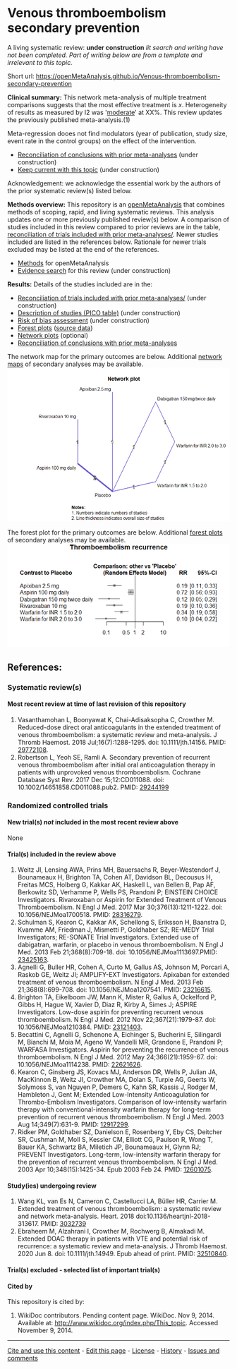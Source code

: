Venous thromboembolism secondary prevention
============================================
A living systematic review: **under construction** *lit search and writing have not been completed. Part of writing below are from a template and irrelevant to this topic.*

Short url: https://openMetaAnalysis.github.io/Venous-thromboembolism-secondary-prevention

**Clinical summary:** This network meta-analysis of multiple treatment comparisons suggests that the most effective treatment is *x*. Heterogeneity of results as measured by I2 was '[moderate](http://handbook-5-1.cochrane.org/chapter_9/9_5_2_identifying_and_measuring_heterogeneity.htm)' at XX%. This review updates the previously published meta-analysis.(1)

Meta-regression dooes not find modulators (year of publication, study size, event rate in the control groups) on the effect of the intervention.
* [Reconciliation of conclusions with prior meta-analyses](files/reconciliation-tables/Reconciliation%20of%20conclusions.pdf) (under construction)
* [Keep current with this topic](files/searching/Keep-up.md) (under construction)

Acknowledgement: we acknowledge the essential work by the authors of the prior systematic review(s) listed below.

**Methods overview:** This repository is an [openMetaAnalysis](https://openmetaanalysis.github.io/) that combines methods of scoping, rapid, and living systematic reviews.  This analysis updates one or more previously published review(s) below. A comparison of studies included in this review compared to prior reviews are in the table, [reconciliation of trials included with prior meta-analyses/](files/reconciliation-tables/Reconciliation%20of%20studies.pdf). Newer studies included are listed in the references below. Rationale for newer trials excluded may be listed at the end of the references. 
* [Methods](http://openmetaanalysis.github.io/methods.html) for openMetaAnalysis
* [Evidence search](files/searching/evidence-search.md) for this review (under construction)

**Results:** Details of the studies included are in the:
* [Reconciliation of trials included with prior meta-analyses/](files/reconciliation-tables/Reconciliation%20of%20studies.pdf) (under construction)
* [Description of studies (PICO table)](files/study-details/table-pico.pdf) (under construction)
* [Risk of bias assessment](files/study-details/table-bias.pdf) (under construction)
* [Forest plots](../master/files/forest-plots) ([source data](files/data))
* [Network plots](../master/files/network) (optional)
* [Reconciliation of conclusions with prior meta-analyses](files/reconciliation-tables/Reconciliation%20of%20conclusions.pdf)

The network map for the primary outcomes are below. Additional [network maps](files/network) of secondary analyses may be available. 
![Principle results](files/network/Outcome-Primary.png)

The forest plot for the primary outcomes are below. Additional [forest plots](files/forest-plots) of secondary analyses may be available. 
![Principle results](files/forest-plots/Outcome-Primary.png)

References:
----------------------------------

### Systematic review(s)
#### Most recent review at time of last revision of this repository
1. Vasanthamohan L, Boonyawat K, Chai-Adisaksopha C, Crowther M. Reduced-dose direct oral anticoagulants in the extended treatment of venous thromboembolism: a systematic review and meta-analysis. J Thromb Haemost. 2018 Jul;16(7):1288-1295.  doi: 10.1111/jth.14156. PMID: [29772108](http://pubmed.gov/29772108).
2. Robertson L, Yeoh SE, Ramli A. Secondary prevention of recurrent venous thromboembolism after initial oral anticoagulation therapy in patients with unprovoked venous thromboembolism. Cochrane Database Syst Rev. 2017 Dec 15;12:CD011088. doi: 10.1002/14651858.CD011088.pub2. PMID: [29244199](http://pubmed.gov/29244199)

### Randomized controlled trials
#### New trial(s) *not* included in the most recent review above
None

#### Trial(s) included in the review above
1. Weitz JI, Lensing AWA, Prins MH, Bauersachs R, Beyer-Westendorf J, Bounameaux H, Brighton TA, Cohen AT, Davidson BL, Decousus H, Freitas MCS, Holberg G, Kakkar AK, Haskell L, van Bellen B, Pap AF, Berkowitz SD, Verhamme P, Wells PS, Prandoni P; EINSTEIN CHOICE Investigators. Rivaroxaban or Aspirin for Extended Treatment of Venous Thromboembolism. N Engl J Med. 2017 Mar 30;376(13):1211-1222. doi: 10.1056/NEJMoa1700518. PMID: [28316279](http://pubmed.gov/28316279).
2. Schulman S, Kearon C, Kakkar AK, Schellong S, Eriksson H, Baanstra D, Kvamme AM, Friedman J, Mismetti P, Goldhaber SZ; RE-MEDY Trial Investigators; RE-SONATE Trial Investigators. Extended use of dabigatran, warfarin, or placebo in venous thromboembolism. N Engl J Med. 2013 Feb 21;368(8):709-18. doi: 10.1056/NEJMoa1113697.PMID: [23425163](http://pubmed.gov/23425163).
3. Agnelli G, Buller HR, Cohen A, Curto M, Gallus AS, Johnson M, Porcari A, Raskob GE, Weitz JI; AMPLIFY-EXT Investigators. Apixaban for extended treatment of venous thromboembolism. N Engl J Med. 2013 Feb 21;368(8):699-708. doi: 10.1056/NEJMoa1207541. PMID: [23216615](http://pubmed.gov/23216615).
4. Brighton TA, Eikelboom JW, Mann K, Mister R, Gallus A, Ockelford P, Gibbs H, Hague W, Xavier D, Diaz R, Kirby A, Simes J; ASPIRE Investigators. Low-dose aspirin for preventing recurrent venous thromboembolism. N Engl J Med. 2012 Nov 22;367(21):1979-87. doi: 10.1056/NEJMoa1210384. PMID: [23121403](http://pubmed.gov/23121403).
5. Becattini C, Agnelli G, Schenone A, Eichinger S, Bucherini E, Silingardi M, Bianchi M, Moia M, Ageno W, Vandelli MR, Grandone E, Prandoni P; WARFASA Investigators. Aspirin for preventing the recurrence of venous thromboembolism. N Engl J Med. 2012 May 24;366(21):1959-67. doi: 10.1056/NEJMoa1114238. PMID: [22621626](http://pubmed.gov/22621626).
6. Kearon C, Ginsberg JS, Kovacs MJ, Anderson DR, Wells P, Julian JA, MacKinnon B, Weitz JI, Crowther MA, Dolan S, Turpie AG, Geerts W, Solymoss S, van Nguyen P, Demers C, Kahn SR, Kassis J, Rodger M, Hambleton J, Gent M; Extended Low-Intensity Anticoagulation for Thrombo-Embolism Investigators. Comparison of low-intensity warfarin therapy with conventional-intensity warfarin therapy for long-term prevention of recurrent venous thromboembolism. N Engl J Med. 2003 Aug  14;349(7):631-9.  PMID: [12917299](http://pubmed.gov/12917299).
7. Ridker PM, Goldhaber SZ, Danielson E, Rosenberg Y, Eby CS, Deitcher SR, Cushman M, Moll S, Kessler CM, Elliott CG, Paulson R, Wong T, Bauer KA, Schwartz  BA, Miletich JP, Bounameaux H, Glynn RJ; PREVENT Investigators. Long-term, low-intensity warfarin therapy for the prevention of recurrent venous thromboembolism. N Engl J Med. 2003 Apr 10;348(15):1425-34. Epub 2003 Feb 24. PMID: [12601075](http://pubmed.gov/12601075).


#### Study(ies) undergoing review
1. Wang KL, van Es N, Cameron C, Castellucci LA, Büller HR, Carrier M. Extended treatment of venous thromboembolism: a systematic review and network meta-analysis. Heart. 2018 doi:10.1136/heartjnl-2018-313617. PMID: [3032739](http://pubmed.gov/3032739)
2. Ebraheem M, Alzahrani I, Crowther M, Rochwerg B, Almakadi M. Extended DOAC therapy in patients with VTE and potential risk of recurrence: a systematic review and meta-analysis. J Thromb Haemost. 2020 Jun 8. doi: 10.1111/jth.14949. Epub ahead of print. PMID: [32510840](http://pubmed.gov/32510840).

#### Trial(s) excluded - selected list of important trial(s)

#### Cited by
This repository is cited by:

1. WikiDoc contributors. Pending content page. WikiDoc. Nov 9, 2014. Available at: http://www.wikidoc.org/index.php/This_topic. Accessed November 9, 2014. 

-------------------------------
[Cite and use this content](https://github.com/openMetaAnalysis/openMetaAnalysis.github.io/blob/master/reusing.MD)  - [Edit this page](../../edit/master/README.md) - [License](files/LICENSE.md) - [History](../../commits/master/README.md)  - 
[Issues and comments](../../issues?q=is%3Aboth+is%3Aissue)

